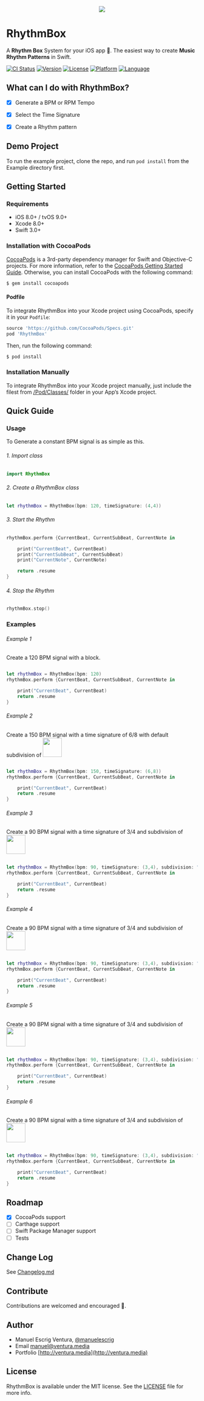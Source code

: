 <p align="center"><img src="https://github.com/manuelescrig/RhythmBox/blob/master/Slice%201.png?raw=true"></p>

# RhythmBox
A **Rhythm Box** System for your iOS app 🎵. The easiest way to create **Music Rhythm Patterns** in Swift.

[![CI Status](http://img.shields.io/travis/manuelescrig/RhythmBox.svg?style=flat)](https://travis-ci.org/manuelescrig/RhythmBox)
[![Version](https://img.shields.io/cocoapods/v/RhythmBox.svg?style=flat)](http://cocoapods.org/pods/RhythmBox)
[![License](https://img.shields.io/cocoapods/l/RhythmBox.svg?style=flat)](http://cocoapods.org/pods/RhythmBox)
[![Platform](https://img.shields.io/cocoapods/p/RhythmBox.svg?style=flat)](http://cocoapods.org/pods/RhythmBox)
[![Language](https://img.shields.io/badge/language-swift-oragne.svg?style=flat)](https://developer.apple.com/swift)


## What can I do with RhythmBox?
- [x] Generate a BPM or RPM Tempo
- [x] Select the Time Signature
- [x] Create a Rhythm pattern


## Demo Project

To run the example project, clone the repo, and run `pod install` from the Example directory first.

## Getting Started

### Requirements

- iOS 8.0+ / tvOS 9.0+
- Xcode 8.0+
- Swift 3.0+


### Installation with CocoaPods

[CocoaPods](cocoapods.org) is a 3rd-party dependency manager for Swift and Objective-C projects. For more information, refer to the [CocoaPods Getting Started Guide](https://guides.cocoapods.org/using/getting-started.html). Otherwise, you can install CocoaPods with the following command:

```bash
$ gem install cocoapods
```

#### Podfile
To integrate RhythmBox into your Xcode project using CocoaPods, specify it in your `Podfile`:

```ruby
source 'https://github.com/CocoaPods/Specs.git'
pod 'RhythmBox'
```

Then, run the following command:

```bash
$ pod install
```

###  Installation Manually
To integrate RhythmBox into your Xcode project manually, just include the filest from [/Pod/Classes/](https://github.com/manuelescrig/RhythmBox/tree/master/RhythmBox/Classes) folder in your App’s Xcode project.


## Quick Guide

### Usage

To Generate a constant BPM signal is as simple as this.

###### 1. Import class

```swift
import RhythmBox
```

###### 2. Create a RhythmBox class

```swift
let rhythmBox = RhythmBox(bpm: 120, timeSignature: (4,4))

```

###### 3. Start the Rhythm

```swift
rhythmBox.perform {CurrentBeat, CurrentSubBeat, CurrentNote in

    print("CurrentBeat", CurrentBeat)
    print("CurrentSubBeat", CurrentSubBeat)
    print("CurrentNote", CurrentNote)

    return .resume
}

```

###### 4. Stop the Rhythm 

```swift
rhythmBox.stop()

```


### Examples

###### Example 1

Create a 120 BPM signal with a block.

```swift

let rhythmBox = RhythmBox(bpm: 120)
rhythmBox.perform {CurrentBeat, CurrentSubBeat, CurrentNote in

    print("CurrentBeat", CurrentBeat)
    return .resume
}

```


###### Example 2
Create a 150 BPM signal with a time signature of 6/8 with default subdivision of <img src="https://github.com/manuelescrig/RhythmBox/blob/master/Resources/1.png" height="50">

```swift

let rhythmBox = RhythmBox(bpm: 150, timeSignature: (6,8))
rhythmBox.perform {CurrentBeat, CurrentSubBeat, CurrentNote in

    print("CurrentBeat", CurrentBeat)
    return .resume
}
```


###### Example 3
Create a 90 BPM signal with a time signature of 3/4 and subdivision of <img src="https://github.com/manuelescrig/RhythmBox/blob/master/Resources/2.png" height="50">


```swift

let rhythmBox = RhythmBox(bpm: 90, timeSignature: (3,4), subdivision: "11")
rhythmBox.perform {CurrentBeat, CurrentSubBeat, CurrentNote in

    print("CurrentBeat", CurrentBeat)
    return .resume
}
```


###### Example 4
Create a 90 BPM signal with a time signature of 3/4 and subdivision of <img src="https://github.com/manuelescrig/RhythmBox/blob/master/Resources/3.png" height="50"> 

```swift

let rhythmBox = RhythmBox(bpm: 90, timeSignature: (3,4), subdivision: "111")
rhythmBox.perform {CurrentBeat, CurrentSubBeat, CurrentNote in

    print("CurrentBeat", CurrentBeat)
    return .resume
}
```


###### Example 5
Create a 90 BPM signal with a time signature of 3/4 and subdivision of <img src="https://github.com/manuelescrig/RhythmBox/blob/master/Resources/3b.png" height="50">

```swift

let rhythmBox = RhythmBox(bpm: 90, timeSignature: (3,4), subdivision: "011")
rhythmBox.perform {CurrentBeat, CurrentSubBeat, CurrentNote in

    print("CurrentBeat", CurrentBeat)
    return .resume
}
```


###### Example 6
Create a 90 BPM signal with a time signature of 3/4 and subdivision of <img src="https://github.com/manuelescrig/RhythmBox/blob/master/Resources/4.png" height="50">

```swift

let rhythmBox = RhythmBox(bpm: 90, timeSignature: (3,4), subdivision: "10111")
rhythmBox.perform {CurrentBeat, CurrentSubBeat, CurrentNote in

    print("CurrentBeat", CurrentBeat)
    return .resume
}
```


## Roadmap
- [x] CocoaPods support
- [ ] Carthage support
- [ ] Swift Package Manager support
- [ ] Tests

## Change Log

See [Changelog.md](https://github.com/manuelescrig/RhythmBox/blob/master/CHANGELOG.md)

## Contribute

Contributions are welcomed and encouraged 💜.

## Author

- Manuel Escrig Ventura, [@manuelescrig](https://www.twitter.com/manuelescrig/)
- Email [manuel@ventura.media](mailto:manuel@ventura.media)
- Portfolio [http://ventura.media](http://ventura.media)


## License

RhythmBox is available under the MIT license. See the [LICENSE](https://github.com/manuelescrig/RhythmBox/blob/master/LICENSE) file for more info.
